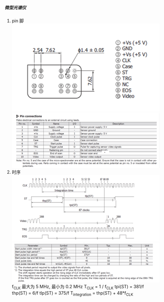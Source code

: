 ##### 微型光谱仪
1. pin 脚
   ![pin](pin.png)
   ![pin2](pin2.png) 
2. 时序
   ![timing](timing.png)
   ![timing2](timing2.png)
   f<sub>CLK</sub> 最大为 5 MHz, 最小为 0.2 MHz
   T<sub>CLK</sub> = 1 / f<sub>CLK</sub>
   tpi(ST) = 381/f
   thp(ST) = 6/f
   tlp(ST) = 375/f
   T<sub>integration</sub> = thp(ST) + 48*f<sub>CLK</sub>
   